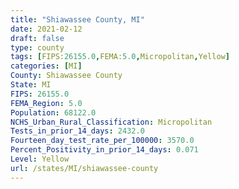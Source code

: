 ```yaml
---
title: "Shiawassee County, MI"
date: 2021-02-12
draft: false
type: county
tags: [FIPS:26155.0,FEMA:5.0,Micropolitan,Yellow]
categories: [MI]
County: Shiawassee County
State: MI
FIPS: 26155.0
FEMA_Region: 5.0
Population: 68122.0
NCHS_Urban_Rural_Classification: Micropolitan
Tests_in_prior_14_days: 2432.0
Fourteen_day_test_rate_per_100000: 3570.0
Percent_Positivity_in_prior_14_days: 0.071
Level: Yellow
url: /states/MI/shiawassee-county
---
```



